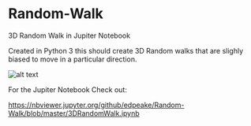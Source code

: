 # Random-Walk
3D Random Walk in Jupiter Notebook

Created in Python 3 this should create 3D Random walks that are slighly biased to move in a particular direction. 

![alt text](https://github.com/edpeake/Random-Walk/blob/master/ezgif.com-crop.gif)

For the Jupiter Notebook Check out:

https://nbviewer.jupyter.org/github/edpeake/Random-Walk/blob/master/3DRandomWalk.ipynb
